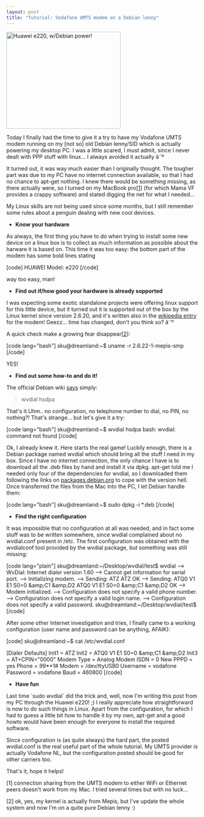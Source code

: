 ```yaml
---
layout: post
title: "Tutorial: Vodafone UMTS modem on a Debian lenny"
---
```

<img class="alignleft size-medium wp-image-58" title="Huawei e220, w/Debian power!" src="http://www.skuro.tk/wp-content/uploads/2009/02/voda_3g_modem_1-300x255.jpg" alt="Huawei e220, w/Debian power!" width="300" height="255" />

Today I finally had the time to give it a try to have my Vodafone UMTS modem running on my [not so] old Debian lenny/SID which is actually powering my desktop  PC.
I was a little scared, I must admit, since I never dealt with PPP stuff with linux... I always avoided it actually â˜º

It turned out, it was way much easier than I originally thought. The tougher part was due to my PC have no internet connection available, so that I had no chance to apt-get nothing. I knew there would be something missing, as there actually were, so I turned on my MacBook pro[<a href="#note-2">1</a>] (for which Mama VF provides a crappy software) and stated digging the net for what I needed...

My Linux skills are not being used since some months, but I still remember some rules about a penguin dealing with new cool devices.
<ul>
	<li><strong>Know your hardware</strong></li>
</ul>
As always, the first thing you have to do when trying to install some new device on a linux box is to collect as much information as possible about the harware it is based on. This time it was  too easy: the bottom part of the modem has some bold lines stating

[code]
HUAWEI
Model: e220
[/code]


way too easy, man!
<ul>
	<li><strong>Find out if/how good your hardware is already sopported</strong></li>
</ul>
I was expecting some exotic standalone projects were offering linux support for this little device, but it turned out it is supported out of the box by the Linux kernel since version 2.6.20, and it's written also in the <a title="Huawei e220 on wikipedia" href="http://en.wikipedia.org/wiki/Vodafone_Mobile_Connect_USB_Modem">wikipedia entry</a> for the modem! Geezz... time has changed, don't you think so? â˜º

A quick check make a growing fear disappear[<a href="#note-2">2</a>]:

[code lang="bash"]
sku@dreamland:~$ uname -r
2.6.22-1-mepis-smp
[/code]


YES!
<ul>
	<li><strong>Find out some how-to and do it!
</strong></li>
</ul>
The official Debian wiki <a href="http://wiki.debian.org/Huawei/E220">says</a> simply:
<blockquote>wvdial hsdpa</blockquote>
That's it.Uhm.. no configuration, no telephone number to dial, no PIN, no nothing?! That's strange... but let's give it a try:

[code lang="bash"]
sku@dreamland:~$ wvdial hsdpa
bash: wvdial: command not found
[/code]


Ok, I already knew it. Here starts the real game! Luckily enough, there is a Debian package named wvdial which should bring all the stuff I need in my box. Since I have no internet connection, the only chance I have is to download all the .deb files by hand and install it via dpkg. apt-get told me I needed only four of the dependencies for wvdial, so I downloaded them following the links on <a href="http://packages.debian.org/lenny/wvdial">packages.debian.org</a> to cope with the version hell. Once transferred the files from the Mac into the PC, I let Debian handle them:

[code lang="bash"]
sku@dreamland:~$ sudo dpkg -i *.deb
[/code]
<ul>
	<li><strong>Find the right configuration</strong></li>
</ul>
It was impossible that no configuration at all was needed, and in fact some stuff was to be written somewhere, since wvdial complained about no wvdial.conf present in /etc. The first configuration was obtained with the wvdialconf tool provided by the wvdial package, but something was still missing:

[code lang="plain"]
sku@dreamland:~/Desktop/wvdial/test$ wvdial
--&gt; WvDial: Internet dialer version 1.60
--&gt; Cannot get information for serial port.
--&gt; Initializing modem.
--&gt; Sending: ATZ
ATZ
OK
--&gt; Sending: ATQ0 V1 E1 S0=0 &amp;amp;C1 &amp;amp;D2
ATQ0 V1 E1 S0=0 &amp;amp;C1 &amp;amp;D2
OK
--&gt; Modem initialized.
--&gt; Configuration does not specify a valid phone number.
--&gt; Configuration does not specify a valid login name.
--&gt; Configuration does not specify a valid password.
sku@dreamland:~/Desktop/wvdial/test$
[/code]


After some other Internet investigation and tries, I finally came to a working configuration (user name and password can be anything, AFAIK):

[code]
sku@dreamland:~$ cat /etc/wvdial.conf

[Dialer Defaults]
Init1 = ATZ
Init2 = ATQ0 V1 E1 S0=0 &amp;amp;C1 &amp;amp;D2
Init3 = AT+CPIN=&quot;0000&quot;
Modem Type = Analog Modem
ISDN = 0
New PPPD = yes
Phone = *99***1#
Modem = /dev/ttyUSB0
Username = vodafone
Password = vodafone
Baud = 460800
[/code]
<ul>
	<li><strong>Have fun</strong></li>
</ul>
Last time `sudo wvdial` did the trick and, well, now I'm writing this post from my PC through the Huawei e220! ;)
I really appreciate how straightforward is now to do such things in Linux. Apart from the configuration, for which I had to guess a little bit how to handle it by my own, apt-get and a good howto would have been enough for everyone to install the required software.

Since configuration is (as quite always) the hard part, the posted wvdial.conf is the real useful part of the whole tutorial. My UMTS provider is actually Vodafone NL, but the configuration posted should be good for other carriers too.

That's it, hope it helps!

<a name="note-1">[1]</a> connection sharing from the UMTS modem to either WiFi or Ethernet peers doesn't work  from my Mac. I tried several times but with no luck...

<a name="note-2">[2]</a> ok, yes, my kernel is actually from Mepis, but I've update the whole system and now I'm on a quite pure Debian lenny :)